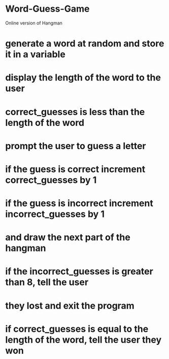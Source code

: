# Word-Guess-Game
Online version of Hangman


# generate a word at random and store it in a variable
# display the length of the word to the user
# correct_guesses is less than the length of the word
# prompt the user to guess a letter
# if the guess is correct increment correct_guesses by 1
# if the guess is incorrect increment incorrect_guesses by 1 
# and draw the next part of the hangman
# if the incorrect_guesses is greater than 8, tell the user 
# they lost and exit the program
# if correct_guesses is equal to the length of the word, tell the user they won
